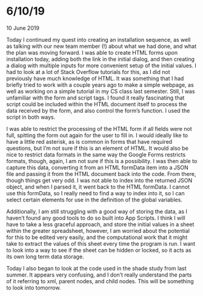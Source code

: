 6/10/19
================

<p class="meta">10 June 2019</p>

Today I continued my quest into creating an installation sequence, as well as talking with our new team member (!) about what we had done, and what the plan was moving forward. I was able to create HTML forms upon installation today, adding both the link in the initial dialog, and then creating a dialog with multiple inputs for more convenient setup of the initial values. I had to look at a lot of Stack Overflow tutorials for this, as I did not previously have much knowledge of HTML. It was something that I had briefly tried to work with a couple years ago to make a simple webpage, as well as working on a simple tutorial in my CS class last semester. Still, I was unfamiliar with the form and script tags. I found it really fascinating that script could be included within the HTML document itself to process the data received by the form, and also control the form’s function. I used the script in both ways.

I was able to restrict the processing of the HTML form if all fields were not full, spitting the form out again for the user to fill in. I would ideally like to have a little red asterisk, as is common in forms that have required questions, but I’m not sure if this is an element of HTML. It would also be nice to restrict data formats in the same way the Google Forms restricts formats, though, again, I am not sure if this is a possibility. I was then able to capture this data, converting it from an HTML formData item into a JSON file and passing it from the HTML document back into the code. From there, though things get very odd. I was not able to index into the returned JSON object, and when I parsed it, it went back to the HTML formData. I cannot use this formData, so I really need to find a way to index into it, so I can select certain elements for use in the definition of the global variables. 

Additionally, I am still struggling with a good way of storing the data, as I haven’t found any good tools to do so built into App Scripts. I think I will have to take a less graceful approach, and store the initial values in a sheet within the greater spreadsheet, however, I am worried about the potential for this to be edited very easily, and the computational work that it might take to extract the values of this sheet every time the program is run. I want to look into a way to see if the sheet can be hidden or locked, so it acts as its own long term data storage. 

Today I also began to look at the code used in the shade study from last summer. It appears very confusing, and I don’t really understand the parts of it referring to xml, parent nodes, and child nodes. This will be something to look into tomorrow. 
